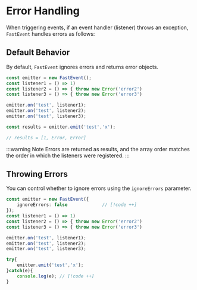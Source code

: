 # Error Handling

When triggering events, if an event handler (listener) throws an exception, `FastEvent` handles errors as follows:

## Default Behavior

By default, `FastEvent` ignores errors and returns error objects.

```ts
const emitter = new FastEvent();
const listener1 = () => 1)
const listener2 = () => { throw new Error('error2')
const listener3 = () => { throw new Error('error3')

emitter.on('test', listener1);
emitter.on('test', listener2);
emitter.on('test', listener3);

const results = emitter.emit('test','x');

// results = [1, Error, Error]

```

:::warning Note
Errors are returned as results, and the array order matches the order in which the listeners were registered.
:::

## Throwing Errors

You can control whether to ignore errors using the `ignoreErrors` parameter.

```typescript
const emitter = new FastEvent({
    ignoreErrors: false             // [!code ++]
});
const listener1 = () => 1)
const listener2 = () => { throw new Error('error2')
const listener3 = () => { throw new Error('error3')

emitter.on('test', listener1);
emitter.on('test', listener2);
emitter.on('test', listener3);

try{
    emitter.emit('test','x');
}catch(e){
    console.log(e); // [!code ++]
}

```